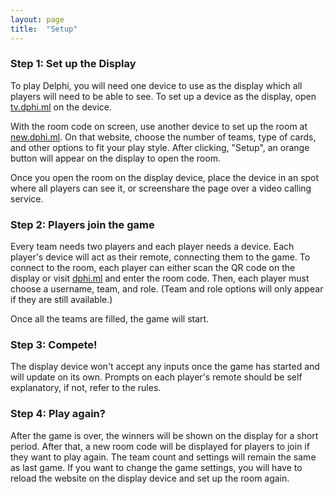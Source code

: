 ```yaml
---
layout: page
title:  "Setup"
---
```


### Step 1: Set up the Display
To play Delphi, you will need one device to use as the display which all players will need to be able to see. To set up a device as the display, open [tv.dphi.ml](https://tv.dphi.ml) on the device.

With the room code on screen, use another device to set up the room at [new.dphi.ml](https://new.dphi.ml). On that website, choose the number of teams, type of cards, and other options to fit your play style. After clicking, "Setup", an orange button will appear on the display to open the room.

Once you open the room on the display device, place the device in an spot where all players can see it, or screenshare the page over a video calling service.

### Step 2: Players join the game
Every team needs two players and each player needs a device. Each player's device will act as their remote, connecting them to the game. To connect to the room, each player can either scan the QR code on the display or visit [dphi.ml](https://dphi.ml) and enter the room code. Then, each player must choose a username, team, and role. (Team and role options will only appear if they are still available.)

Once all the teams are filled, the game will start.

### Step 3: Compete!
The display device won't accept any inputs once the game has started and will update on its own. Prompts on each player's remote should be self explanatory, if not, refer to the rules.

### Step 4: Play again?
After the game is over, the winners will be shown on the display for a short period. After that, a new room code will be displayed for players to join if they want to play again. The team count and settings will remain the same as last game. If you want to change the game settings, you will have to reload the website on the display device and set up the room again.